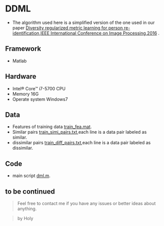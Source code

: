# DDML
- The algorithm used here is a simplified version of the one used in our paper [Diversity regularized metric learning for person re-identification,IEEE International Conference on Image Processing,2016](http://ieeexplore.ieee.org/document/7533164/) .

## Framework
- Matlab

## Hardware
- Intel® Core™ i7-5700 CPU
- Memory 16G
- Operate system Windows7

## Data
- Features of training data [train_fea.mat]().
- Similar pairs [train_simi_pairs.txt](),each line is a data pair labeled as similar.
- dissimilar pairs [train_diff_pairs.txt](),each line is a data pair labeled as dissimilar.

## Code
- main script [dml.m]().

## to be continued
> Feel free to contact me if you have any issues or better ideas about anything.

> by Holy